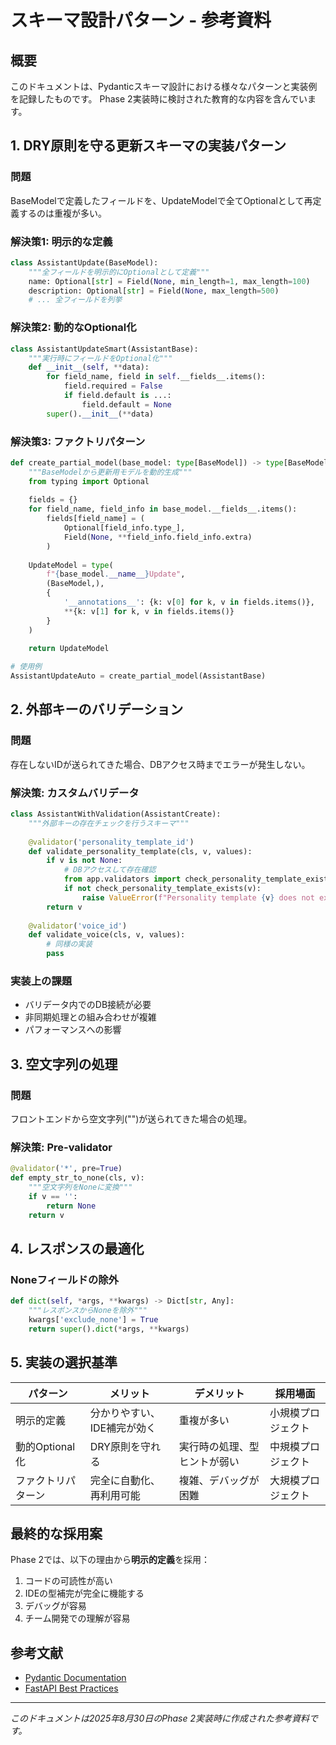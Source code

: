# スキーマ設計パターン - 参考資料

## 概要
このドキュメントは、Pydanticスキーマ設計における様々なパターンと実装例を記録したものです。
Phase 2実装時に検討された教育的な内容を含んでいます。

## 1. DRY原則を守る更新スキーマの実装パターン

### 問題
BaseModelで定義したフィールドを、UpdateModelで全てOptionalとして再定義するのは重複が多い。

### 解決策1: 明示的な定義
```python
class AssistantUpdate(BaseModel):
    """全フィールドを明示的にOptionalとして定義"""
    name: Optional[str] = Field(None, min_length=1, max_length=100)
    description: Optional[str] = Field(None, max_length=500)
    # ... 全フィールドを列挙
```

### 解決策2: 動的なOptional化
```python
class AssistantUpdateSmart(AssistantBase):
    """実行時にフィールドをOptional化"""
    def __init__(self, **data):
        for field_name, field in self.__fields__.items():
            field.required = False
            if field.default is ...:
                field.default = None
        super().__init__(**data)
```

### 解決策3: ファクトリパターン
```python
def create_partial_model(base_model: type[BaseModel]) -> type[BaseModel]:
    """BaseModelから更新用モデルを動的生成"""
    from typing import Optional
    
    fields = {}
    for field_name, field_info in base_model.__fields__.items():
        fields[field_name] = (
            Optional[field_info.type_],
            Field(None, **field_info.field_info.extra)
        )
    
    UpdateModel = type(
        f"{base_model.__name__}Update",
        (BaseModel,),
        {
            '__annotations__': {k: v[0] for k, v in fields.items()},
            **{k: v[1] for k, v in fields.items()}
        }
    )
    
    return UpdateModel

# 使用例
AssistantUpdateAuto = create_partial_model(AssistantBase)
```

## 2. 外部キーのバリデーション

### 問題
存在しないIDが送られてきた場合、DBアクセス時までエラーが発生しない。

### 解決策: カスタムバリデータ
```python
class AssistantWithValidation(AssistantCreate):
    """外部キーの存在チェックを行うスキーマ"""
    
    @validator('personality_template_id')
    def validate_personality_template(cls, v, values):
        if v is not None:
            # DBアクセスして存在確認
            from app.validators import check_personality_template_exists
            if not check_personality_template_exists(v):
                raise ValueError(f"Personality template {v} does not exist")
        return v
    
    @validator('voice_id')
    def validate_voice(cls, v, values):
        # 同様の実装
        pass
```

### 実装上の課題
- バリデータ内でのDB接続が必要
- 非同期処理との組み合わせが複雑
- パフォーマンスへの影響

## 3. 空文字列の処理

### 問題
フロントエンドから空文字列("")が送られてきた場合の処理。

### 解決策: Pre-validator
```python
@validator('*', pre=True)
def empty_str_to_none(cls, v):
    """空文字列をNoneに変換"""
    if v == '':
        return None
    return v
```

## 4. レスポンスの最適化

### Noneフィールドの除外
```python
def dict(self, *args, **kwargs) -> Dict[str, Any]:
    """レスポンスからNoneを除外"""
    kwargs['exclude_none'] = True
    return super().dict(*args, **kwargs)
```

## 5. 実装の選択基準

| パターン | メリット | デメリット | 採用場面 |
|---------|---------|-----------|----------|
| 明示的定義 | 分かりやすい、IDE補完が効く | 重複が多い | 小規模プロジェクト |
| 動的Optional化 | DRY原則を守れる | 実行時の処理、型ヒントが弱い | 中規模プロジェクト |
| ファクトリパターン | 完全に自動化、再利用可能 | 複雑、デバッグが困難 | 大規模プロジェクト |

## 最終的な採用案

Phase 2では、以下の理由から**明示的定義**を採用：
1. コードの可読性が高い
2. IDEの型補完が完全に機能する
3. デバッグが容易
4. チーム開発での理解が容易

## 参考文献
- [Pydantic Documentation](https://docs.pydantic.dev/)
- [FastAPI Best Practices](https://fastapi.tiangolo.com/tutorial/body-updates/)

---
*このドキュメントは2025年8月30日のPhase 2実装時に作成された参考資料です。*